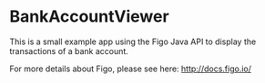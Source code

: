 # BankAccountViewer
This is a small example app using the Figo Java API to display the transactions of a bank account.

For more details about Figo, please see here: http://docs.figo.io/
